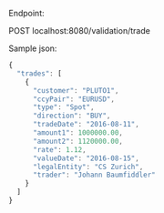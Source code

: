Endpoint:

POST localhost:8080/validation/trade

Sample json:
```javascript
{
  "trades": [
    {
      "customer": "PLUTO1",
      "ccyPair": "EURUSD",
      "type": "Spot",
      "direction": "BUY",
      "tradeDate": "2016-08-11",
      "amount1": 1000000.00,
      "amount2": 1120000.00,
      "rate": 1.12,
      "valueDate": "2016-08-15",
      "legalEntity": "CS Zurich",
      "trader": "Johann Baumfiddler"
    }
  ]
}
